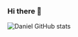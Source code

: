 ### Hi there 👋

<!--
**danielgrando/danielgrando** is a ✨ _special_ ✨ repository because its `README.md` (this file) appears on your GitHub profile.

Here are some ideas to get you started:

- 🔭 I’m currently working on ...
- 🌱 I’m currently learning ...
- 👯 I’m looking to collaborate on ...
- 🤔 I’m looking for help with ...
- 💬 Ask me about ...
- 📫 How to reach me: ...
- 😄 Pronouns: ...
- ⚡ Fun fact: ...
-->

![Daniel GitHub stats](https://github-readme-stats.vercel.app/api?username=danielgrando&show_icons=true&theme=radical)
<!--
[![Top Langs](https://github-readme-stats.vercel.app/api/top-langs/?username=danielgrando&layout=compact&theme=radical)](https://github.com/danielgrando/github-readme-stats)
-->
